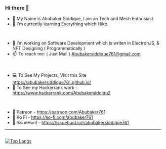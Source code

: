 ### Hi there 👋

- 👋 My Name is Abubaker Siddique, I am an Tech and Mech Enthusiast. 
- 🌱 I'm currently learning Everything which I like.

<br/>

- 🔭 I’m working on Software Development which is writen in ElectronJS, & NFT Designing ( Programmatically )
- 📫 To reach me: ( Just Mail ) Abubakersiddique761@gmail.com

<br/>

- 💻 To See My Projects, Visit this Site https://abubakersiddique761.github.io/
- 🤖 To See my Hackerrank work - https://www.hackerrank.com/Abubakersiddiqu2

<br/>

- 💸 Patreon - https://patreon.com/Abubaker761
- 💸 Ko Fi - https://ko-fi.com/abubaker761
- 💸 IssueHunt - https://issuehunt.io/r/abubakersiddique761

---

<img src="https://komarev.com/ghpvc/?username=Abubakersiddique761&style=flat-square&color=blue" alt=""/>

[![Top Langs](https://github-readme-stats.vercel.app/api/top-langs/?username=Abubakersiddique761&langs_count=20&theme=dracula)](https://github.com/anuraghazra/github-readme-stats)
